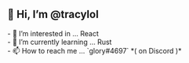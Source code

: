 <h2>👋 Hi, I’m @<bold>tracylol</bold></h2>
- 👀 I’m interested in ... React<br>
- 🌱 I’m currently learning ... Rust<br>
- 📫 How to reach me ... `glory#4697` *( on Discord )*
